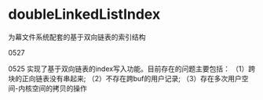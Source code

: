 # doubleLinkedListIndex
为幕文件系统配套的基于双向链表的索引结构

0527


0525
实现了基于双向链表的index写入功能。目前存在的问题主要包括：
（1）跨块的正向链表没有串起来;
（2）不存在跨buf的用户记录;
（3）存在多次用户空间-内核空间的拷贝的操作
